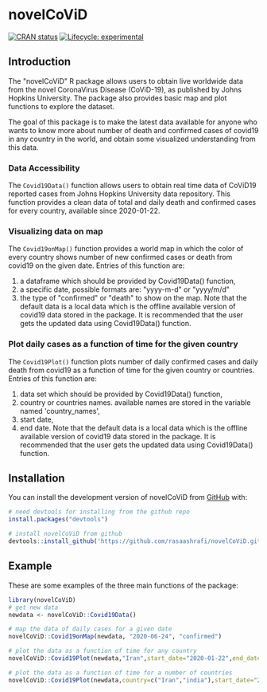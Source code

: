 
# novelCoViD

<!-- badges: start -->
[![CRAN status](https://www.r-pkg.org/badges/version/novelCoViD)](https://CRAN.R-project.org/package=novelCoViD)
[![Lifecycle: experimental](https://img.shields.io/badge/lifecycle-experimental-orange.svg)](https://www.tidyverse.org/lifecycle/#experimental)
<!-- badges: end -->

## Introduction 
The "novelCoViD" R package allows users to obtain live worldwide data from the
novel CoronaVirus Disease (CoViD-19), as published by Johns Hopkins University. The package also provides basic map and plot functions to explore the dataset.

The goal of this package is to make the latest data available for anyone who wants to
know more about number of death and confirmed cases of covid19 in any country in the world, and 
obtain some visualized understanding from this data.

### Data Accessibility
The `Covid19Data()` function allows users to obtain real time data of CoViD19 reported cases from Johns Hopkins University data repository. This function provides a clean data of total and daily death and confirmed cases for every country, available since 2020-01-22.

### Visualizing data on map 
The `Covid19onMap()` function provides a world map in which the color of every country shows number of new confirmed cases or death from covid19 on the given date. Entries of this function are: 
1) a dataframe which should be provided by Covid19Data() function, 
2) a specific date, possible formats are: "yyyy-m-d" or "yyyy/m/d"
3) the type of "confirmed" or "death" to show on the map. 
Note that the default data is a local data which is the offline available version of covid19 data stored in the package. It is recommended that the user gets the updated data using Covid19Data() function.

### Plot daily cases as a function of time for the given country
The `Covid19Plot()` function plots number of daily confirmed cases and daily death from covid19 as a function of time for the given country or countries. Entries of this function are: 
1) data set which should be provided by Covid19Data() function, 
2) country or countries names. available names are stored in the variable named 'country_names',
3) start date, 
4) end date.
Note that the default data is a local data which is the offline available version of covid19 data stored in the package. It is recommended that the user gets the updated data using Covid19Data() function.

## Installation

You can install the development version of novelCoViD from [GitHub](https://github.com/) with:

``` r
# need devtools for installing from the github repo
install.packages("devtools")

# install novelCoViD from github
devtools::install_github('https://github.com/rasaashrafi/novelCoViD.git')
```

## Example

These are some examples of the three main functions of the package:

``` r
library(novelCoViD)
# get new data
newdata <- novelCoViD::Covid19Data()
```

``` r
# map the data of daily cases for a given date
novelCoViD::Covid19onMap(newdata, "2020-06-24", "confirmed")
```


``` r
# plot the data as a function of time for any country
novelCoViD::Covid19Plot(newdata,"Iran",start_date="2020-01-22",end_date = "2020-10-24")
```

``` r
# plot the data as a function of time for a number of countries
novelCoViD::Covid19Plot(newdata,country=c("Iran","india"),start_date="2020/02/22",end_date = "2020/05/15")
```


